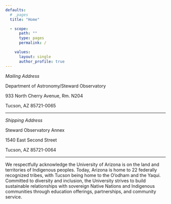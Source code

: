 ```yaml
---
defaults:
  # _pages
  title: "Home"

  - scope:
      path: ""
      type: pages
      permalink: /

    values:
      layout: single
      author_profile: true
---
```



_Mailing Address_

Department of Astronomy/Steward Observatory 

933 North Cherry Avenue, Rm. N204 

Tucson, AZ 85721-0065


-----

_Shipping Address_
 
Steward Observatory Annex 

1540 East Second Street 

Tucson, AZ 85721-0064

-----

We respectfully acknowledge the University of Arizona is on the land and territories of Indigenous peoples. Today, Arizona is home to 22 federally recognized tribes, with Tucson being home to the O’odham and the Yaqui. Committed to diversity and inclusion, the University strives to build sustainable relationships with sovereign Native Nations and Indigenous communities through education offerings, partnerships, and community service.  
